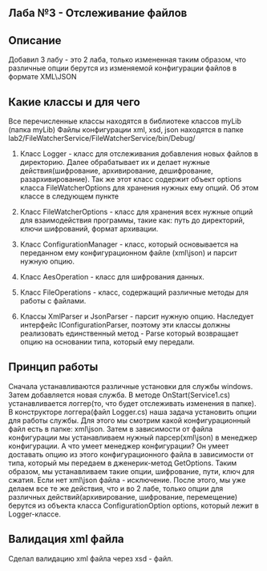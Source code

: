 ## Лаба №3 - Отслеживание файлов
## Описание 
  Добавил 3 лабу - это 2 лаба, только измененная таким образом, что различные опции берутся из изменяемой конфигурации файлов в формате XML\JSON

## Какие классы и для чего
  Все перечисленные классы находятся в библиотеке классов myLib (папка myLib)
  Файлы конфигурации xml, xsd, json находятся в папке lab2/FileWatcherService/FileWatcherService/bin/Debug/
  
  1) Класс Logger - класс для отслеживания добавления новых файлов в директорию. Далее обрабатывает их и делает нужные действия(шифрование, архивирование, дешифрование, разархивирование). Так же этот класс содержит объект options класса FileWatcherOptions для хранения нужных ему опций. Об этом классе в следующем пункте
  
  2) Класс FileWatcherOptions - класс для хранения всех нужные опций для взаимодействия программы, такие как: путь до директорий, ключи шифрований, формат архивации.
  
  3) Класс ConfigurationManager - класс, который основывается на переданном ему конфигурационном файле (xml\json) и парсит нужную опцию.
 
  4) Класс AesOperation - класс для шифрования данных.

  5) Класс FileOperations - класс, содержащий различные методы для работы с файлами.

  6) Классы XmlParser и JsonParser -  парсит нужную опцию. Наследует интерфейс IConfigurationParser, поэтому эти классы должны реализовать единственный метод - Parse который возвращает опцию на основании типа, который ему передали.

## Принцип работы
  Сначала устанавливаются различные установки для службы windows. Затем добавляется новая служба. В методе OnStart(Service1.cs) устанавливается логгер(то, что будет отслеживать изменения в папке). В конструкторе логгера(файл Logger.cs) наша задача установить опции для работы службы. Для этого мы смотрим какой конфигурационный файл есть в папке: xml\json. Затем в зависимости от файла конфигурации мы устанавливаем нужный парсер(xml\json) в менеджер конфигурации. А что умеет менеджер конфигурации? Он умеет доставать опцию из этого конфигурационного файла в зависимости от типа, который мы передаем в дженерик-метод GetOptions. Таким образом, мы устанавливаем такие опции, шифрование, пути, ключ для сжатия. Если нет xml\json файла - исключение. После этого, мы уже делаем все те же действия, что и во 2 лабе, только опции для различных действий(архивирование, шифрование, перемещение) берутся из объекта класса ConfigurationOption options, который лежит в Logger-классе.

 ## Валидация xml файла 
  Сделал валидацию xml файла через xsd - файл.
